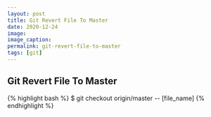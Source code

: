 ```yaml
---
layout: post
title: Git Revert File To Master
date: 2020-12-24
image:
image_caption:
permalink: git-revert-file-to-master
tags: [git]
---
```


## Git Revert File To Master

{% highlight bash %}
  $  git checkout origin/master -- [file_name]
{% endhighlight %}
